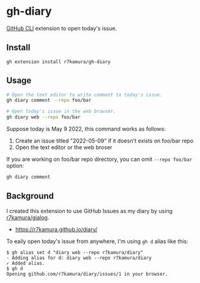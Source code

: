 # gh-diary

[GitHub CLI](https://github.com/cli/cli) extension to open today's issue.

## Install

```
gh extension install r7kamura/gh-diary
```

## Usage

```bash
# Open the text editor to write comment to today's issue.
gh diary comment --repo foo/bar

# Open today's issue in the web browser.
gh diary web --repo foo/bar
```

Suppose today is May 9 2022, this command works as follows:

1. Create an issue titled "2022-05-09" if it doesn't exists on foo/bar repo
2. Open the text editor or the web broser

If you are working on foo/bar repo directory, you can omit `--repo foo/bar` option:

```bash
gh diary comment
```

## Background

I created this extension to use GitHub Issues as my diary by using [r7kamura/gialog](https://github.com/r7kamura/gialog).

- https://r7kamura.github.io/diary/

To eaily open today's issue from anywhere, I'm using `gh d` alias like this:

```console
$ gh alias set d "diary web --repo r7kamura/diary"
- Adding alias for d: diary web --repo r7kamura/diary
✓ Added alias.
$ gh d
Opening github.com/r7kamura/diary/issues/1 in your browser.
```
